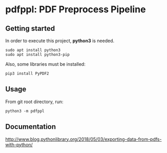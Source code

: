 # pdfppl: PDF Preprocess Pipeline

## Getting started

In order to execute this project, **python3** is needed.
```
sudo apt install python3
sudo apt install python3-pip
```
Also, some libraries must be installed:

```
pip3 install PyPDF2
```

## Usage

From git root directory, run:
```
python3 -m pdfppl
```

## Documentation
http://www.blog.pythonlibrary.org/2018/05/03/exporting-data-from-pdfs-with-python/
